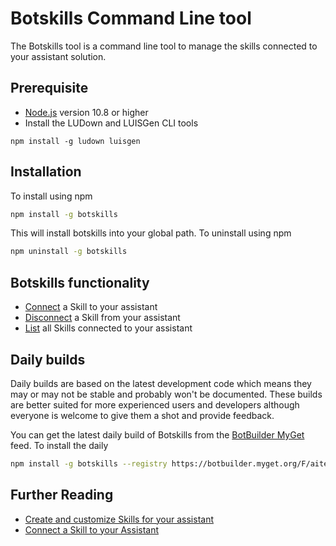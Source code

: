 # Botskills Command Line tool
The Botskills tool is a command line tool to manage the skills connected to your assistant solution.

## Prerequisite
- [Node.js](https://nodejs.org/) version 10.8 or higher
- Install the LUDown and LUISGen CLI tools

```shell
npm install -g ludown luisgen
```

## Installation
To install using npm
```bash
npm install -g botskills
```
This will install botskills into your global path.
To uninstall using npm
```bash
npm uninstall -g botskills
```

## Botskills functionality
- [Connect](./docs/connect-disconnect.md) a Skill to your assistant
- [Disconnect](./docs/connect-disconnect.md) a Skill from your assistant
- [List](./docs/list.md) all Skills connected to your assistant

## Daily builds
Daily builds are based on the latest development code which means they may or may not be stable and probably won't be documented. These builds are better suited for more experienced users and developers although everyone is welcome to give them a shot and provide feedback.

You can get the latest daily build of Botskills from the [BotBuilder MyGet]() feed. To install the daily
```bash
npm install -g botskills --registry https://botbuilder.myget.org/F/aitemplates/npm/
```

## Further Reading
- [Create and customize Skills for your assistant](../../../docs/tutorials/typescript/skill.md)
- [Connect a Skill to your Assistant](../../../docs/howto/skills/addingskills.md)
